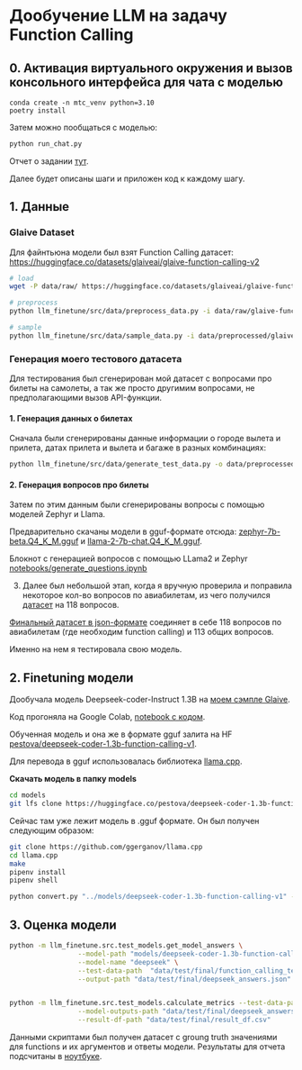 # Дообучение LLM на задачу Function Calling


## 0. Активация виртуального окружения и вызов консольного интерфейса для чата с моделью

```
conda create -n mtc_venv python=3.10
poetry install
```

Затем можно пообщаться с моделью:

```sh
python run_chat.py
```

Отчет о задании [тут](report/REPORT.md).


Далее будет описаны шаги и приложен код к каждому шагу.

## 1. Данные

### Glaive Dataset

Для файнтьюна модели был взят Function Calling датасет: https://huggingface.co/datasets/glaiveai/glaive-function-calling-v2


```sh
# load
wget -P data/raw/ https://huggingface.co/datasets/glaiveai/glaive-function-calling-v2/resolve/main/glaive-function-calling-v2.json

# preprocess
python llm_finetune/src/data/preprocess_data.py -i data/raw/glaive-function-calling-v2.json -o data/preprocessed/glaive_function.json

# sample
python llm_finetune/src/data/sample_data.py -i data/preprocessed/glaive_function.json -o data/preprocessed/glaive_function_sampled.json
```

### Генерация моего тестового датасета

Для тестирования был сгенерирован мой датасет с вопросами про билеты на самолеты, а так же просто другимим вопросами, не предполагающими вызов API-функции.

#### 1. Генерация данных о билетах

Сначала были сгенерированы данные информации о городе вылета и прилета, датах прилета и вылета и багаже в разных комбинациях:

```sh
python llm_finetune/src/data/generate_test_data.py -o data/preprocessed/test.csv
```


#### 2. Генерация вопросов про билеты

Затем по этим данным были сгенерированы вопросы с помощью моделей Zephyr и Llama.

Предварительно скачаны модели в gguf-формате отсюда:
[zephyr-7b-beta.Q4_K_M.gguf](https://huggingface.co/TheBloke/zephyr-7B-beta-GGUF) и [llama-2-7b-chat.Q4_K_M.gguf](https://huggingface.co/TheBloke/Llama-2-7B-Chat-GGUF).

Блокнот с генерацией вопросов с помощью LLama2 и Zephyr [notebooks/generate_questions.ipynb](notebooks/generate_questions.ipynb)


3. Далее был небольшой этап, когда я вручную проверила и поправила некоторое кол-во вопросов по авиабилетам, из чего получился [датасет](data/test/raw/test_with_questions_fixed_part.csv) на 118 вопросов.


[Финальный датасет в json-формате](data/test/final/function_calling_test.json) соединяет в себе 118 вопросов по авиабилетам (где необходим function calling) и 113 общих вопросов.

Именно на нем я тестировала свою модель.

## 2. Finetuning модели

Дообучала модель Deepseek-coder-Instruct 1.3B на [моем сэмпле Glaive](data/preprocessed/glaive_function_sampled.json).

Код прогоняла на Google Colab, [notebook с кодом](notebooks/deepseek_finetuning.ipynb).

Обученная модель и она же в формате gguf залита на HF [pestova/deepseek-coder-1.3b-function-calling-v1](https://huggingface.co/pestova/deepseek-coder-1.3b-function-calling-v1).

Для перевода в gguf использовалась библиотека [llama.cpp](https://github.com/ggerganov/llama.cpp). 


**Скачать модель в папку models**
```sh
cd models
git lfs clone https://huggingface.co/pestova/deepseek-coder-1.3b-function-calling-v1
```

Сейчас там уже лежит модель в .gguf формате. Он был получен следующим образом:


```sh
git clone https://github.com/ggerganov/llama.cpp
cd llama.cpp
make
pipenv install
pipenv shell

python convert.py "../models/deepseek-coder-1.3b-function-calling-v1" --vocabtype bpe
```


## 3. Оценка модели




```sh
python -m llm_finetune.src.test_models.get_model_answers \
                 --model-path "models/deepseek-coder-1.3b-function-calling-v1/ggml-model-f16.gguf" \
                 --model-name "deepseek" \
                 --test-data-path  "data/test/final/function_calling_test.json" \
                 --output-path "data/test/final/deepseek_answers.json"


python -m llm_finetune.src.test_models.calculate_metrics --test-data-path "data/test/final/function_calling_test.json" \
                 --model-outputs-path "data/test/final/deepseek_answers.json" \
                 --result-df-path "data/test/final/result_df.csv"
```


Данными скриптами был получен датасет с groung truth значениями для functions и их аргументов и ответы модели.
Результаты для отчета подсчитаны в [ноутбуке](notebooks/results.ipynb).
